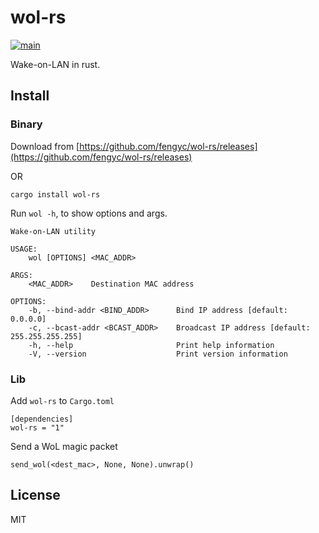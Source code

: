 # wol-rs

[![main](https://github.com/fengyc/wol-rs/actions/workflows/main.yml/badge.svg)](https://github.com/fengyc/wol-rs/actions/workflows/main.yml)

Wake-on-LAN in rust.

## Install

### Binary

Download from [https://github.com/fengyc/wol-rs/releases](https://github.com/fengyc/wol-rs/releases)

OR

    cargo install wol-rs

Run `wol -h`, to show options and args.

    Wake-on-LAN utility

    USAGE:
        wol [OPTIONS] <MAC_ADDR>

    ARGS:
        <MAC_ADDR>    Destination MAC address

    OPTIONS:
        -b, --bind-addr <BIND_ADDR>      Bind IP address [default: 0.0.0.0]
        -c, --bcast-addr <BCAST_ADDR>    Broadcast IP address [default: 255.255.255.255]
        -h, --help                       Print help information
        -V, --version                    Print version information

### Lib

Add `wol-rs` to `Cargo.toml`

    [dependencies]
    wol-rs = "1"

Send a WoL magic packet

    send_wol(<dest_mac>, None, None).unwrap()

## License

MIT
